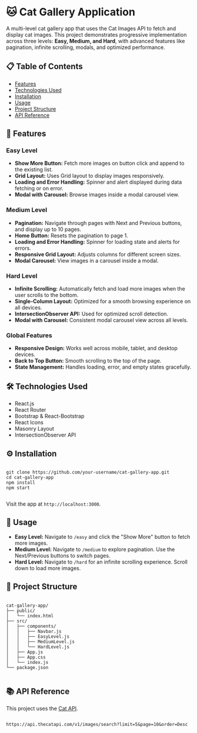 
  <h1>🐱 Cat Gallery Application</h1>
  <p>A multi-level cat gallery app that uses the Cat Images API to fetch and display cat images. 
     This project demonstrates progressive implementation across three levels: <b>Easy, Medium, and Hard</b>, with advanced features like pagination, infinite scrolling, modals, and optimized performance.</p>

  <h2>📋 Table of Contents</h2>
  <ul>
    <li><a href="#features">Features</a></li>
    <li><a href="#technologies-used">Technologies Used</a></li>
    <li><a href="#installation">Installation</a></li>
    <li><a href="#usage">Usage</a></li>
    <li><a href="#project-structure">Project Structure</a></li>
    <li><a href="#api-reference">API Reference</a></li>
  </ul>

  <h2 id="features">🚀 Features</h2>

  <h3>Easy Level</h3>
  <ul>
    <li><b>Show More Button:</b> Fetch more images on button click and append to the existing list.</li>
    <li><b>Grid Layout:</b> Uses Grid layout to display images responsively.</li>
    <li><b>Loading and Error Handling:</b> Spinner and alert displayed during data fetching or on error.</li>
    <li><b>Modal with Carousel:</b> Browse images inside a modal carousel view.</li>
  </ul>

  <h3>Medium Level</h3>
  <ul>
    <li><b>Pagination:</b> Navigate through pages with Next and Previous buttons, and display up to 10 pages.</li>
    <li><b>Home Button:</b> Resets the pagination to page 1.</li>
    <li><b>Loading and Error Handling:</b> Spinner for loading state and alerts for errors.</li>
    <li><b>Responsive Grid Layout:</b> Adjusts columns for different screen sizes.</li>
    <li><b>Modal Carousel:</b> View images in a carousel inside a modal.</li>
  </ul>

  <h3>Hard Level</h3>
  <ul>
    <li><b>Infinite Scrolling:</b> Automatically fetch and load more images when the user scrolls to the bottom.</li>
    <li><b>Single-Column Layout:</b> Optimized for a smooth browsing experience on all devices.</li>
    <li><b>IntersectionObserver API:</b> Used for optimized scroll detection.</li>
    <li><b>Modal with Carousel:</b> Consistent modal carousel view across all levels.</li>
  </ul>

  <h3>Global Features</h3>
  <ul>
    <li><b>Responsive Design:</b> Works well across mobile, tablet, and desktop devices.</li>
    <li><b>Back to Top Button:</b> Smooth scrolling to the top of the page.</li>
    <li><b>State Management:</b> Handles loading, error, and empty states gracefully.</li>
  </ul>

  <h2 id="technologies-used">🛠️ Technologies Used</h2>
  <ul>
    <li>React.js</li>
    <li>React Router</li>
    <li>Bootstrap & React-Bootstrap</li>
    <li>React Icons</li>
    <li>Masonry Layout</li>
    <li>IntersectionObserver API</li>
  </ul>

  <h2 id="installation">⚙️ Installation</h2>
  <pre><code>
git clone https://github.com/your-username/cat-gallery-app.git
cd cat-gallery-app
npm install
npm start
  </code></pre>
  <p>Visit the app at <code>http://localhost:3000</code>.</p>

  <h2 id="usage">📄 Usage</h2>
  <ul>
    <li><b>Easy Level:</b> Navigate to <code>/easy</code> and click the "Show More" button to fetch more images.</li>
    <li><b>Medium Level:</b> Navigate to <code>/medium</code> to explore pagination. Use the Next/Previous buttons to switch pages.</li>
    <li><b>Hard Level:</b> Navigate to <code>/hard</code> for an infinite scrolling experience. Scroll down to load more images.</li>
  </ul>

  <h2 id="project-structure">📁 Project Structure</h2>
  <pre><code>
cat-gallery-app/
├── public/
│   └── index.html
├── src/
│   ├── components/
│   │   ├── Navbar.js
│   │   ├── EasyLevel.js
│   │   ├── MediumLevel.js
│   │   └── HardLevel.js
│   ├── App.js
│   ├── App.css
│   └── index.js
└── package.json
  </code></pre>

  <h2 id="api-reference">📚 API Reference</h2>
  <p>This project uses the <a href="https://thecatapi.com/">Cat API</a>.</p>
  <pre><code>
https://api.thecatapi.com/v1/images/search?limit=5&page=10&order=Desc
  </code></pre>



</body>

</html>
